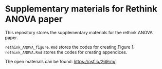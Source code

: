 # Supplementary materials for Rethink ANOVA paper

This repository stores the supplementary materials for the rethink ANOVA paper.

`rethink_ANOVA_figure.Rmd` stores the codes for creating Figure 1.   
`rethink_ANOVA.Rmd` stores the codes for creating appendices. 

The open materials can be found: https://osf.io/269rm/. 
